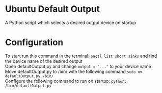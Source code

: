 # Ubuntu Default Output
A Python script which selects a desired output device on startup

# Configuration
To start run this command in the terminal: ``pactl list short sinks`` and find the device name of the desired output  
Open defaultOutput.py and change ``output = "..."`` to your device name  
Move defaultOutput.py to /bin/ with the following command ``sudo mv defaultOutput.py /bin/``  
Configure the following command to run on startup: ``python3 /bin/defaultOutput.py``
